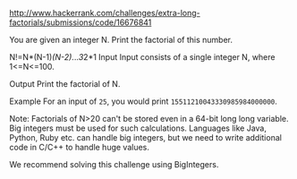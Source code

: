 http://www.hackerrank.com/challenges/extra-long-factorials/submissions/code/16676841

You are given an integer N. Print the factorial of this number.

N!=N*(N-1)*(N-2)*...*3*2*1
Input 
Input consists of a single integer N, where 1<=N<=100.

Output 
Print the factorial of N.

Example 
For an input of `25`, you would print `15511210043330985984000000`.

Note: Factorials of N>20 can't be stored even in a 64-bit long long variable. Big integers must be used for such calculations. Languages like Java, Python, Ruby etc. can handle big integers, but we need to write additional code in C/C++ to handle huge values.

We recommend solving this challenge using BigIntegers.